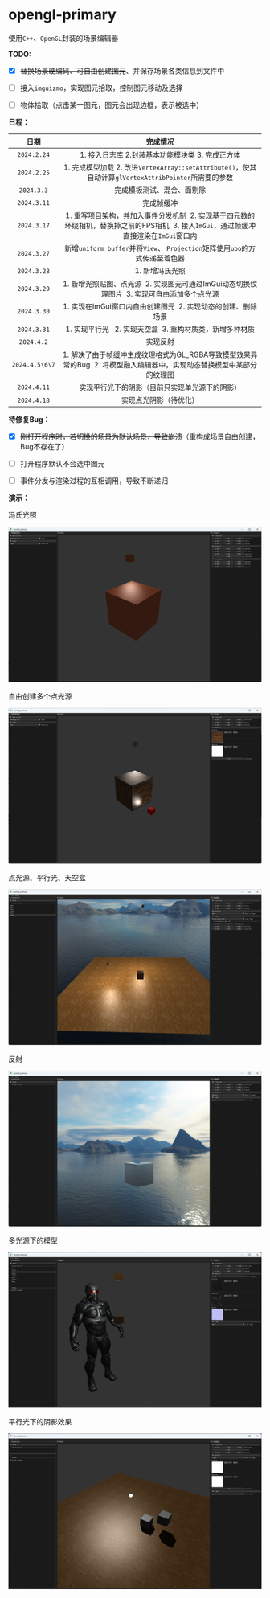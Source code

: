 # opengl-primary
使用`C++`、`OpenGL`封装的场景编辑器



**TODO:**

- [x] ~~替换场景硬编码、可自由创建图元~~、并保存场景各类信息到文件中
- [ ] 接入`imguizmo`，实现图元拾取，控制图元移动及选择
- [ ] 物体拾取（点击某一图元，图元会出现边框，表示被选中）



**日程：**

|      日期      |                           完成情况                           |
| :------------: | :----------------------------------------------------------: |
|  `2024.2.24`   |       1. 接入日志库 2.封装基本功能模块类 3. 完成正方体       |
|  `2024.2.25`   | 1. 完成模型加载 2. 改进`VertexArray::setAttribute()`，使其自动计算`glVertexAttribPointer`所需要的参数 |
|   `2024.3.3`   |                  完成模板测试、混合、面剔除                  |
|  `2024.3.11`   |                          完成帧缓冲                          |
|  `2024.3.17`   | 1. 重写项目架构，并加入事件分发机制  2. 实现基于四元数的环绕相机，替换掉之前的FPS相机  3. 接入`ImGui`，通过帧缓冲直接渲染在`ImGui`窗口内 |
|  `2024.3.27`   | 新增`uniform buffer`并将`View`、 `Projection`矩阵使用`ubo`的方式传递至着色器 |
|  `2024.3.28`   |                       1. 新增冯氏光照                        |
|  `2024.3.29`   | 1. 新增光照贴图、点光源  2. 实现图元可通过ImGui动态切换纹理图片  3. 实现可自由添加多个点光源 |
|  `2024.3.30`   | 1. 实现在ImGui窗口内自由创建图元  2. 实现动态的创建、删除场景 |
|  `2024.3.31`   |  1. 实现平行光   2. 实现天空盒  3. 重构材质类，新增多种材质  |
|   `2024.4.2`   |                           实现反射                           |
| `2024.4.5\6\7` | 1. 解决了由于帧缓冲生成纹理格式为GL_RGBA导致模型效果异常的Bug  2. 将模型融入编辑器中，实现动态替换模型中某部分的纹理图 |
|  `2024.4.11`   |        实现平行光下的阴影（目前只实现单光源下的阴影）        |
|  `2024.4.18`   |                    实现点光阴影（待优化）                    |



**待修复Bug：**

- [x] ~~刚打开程序时，若切换的场景为默认场景，导致崩溃~~（重构成场景自由创建，Bug不存在了）
- [ ] 打开程序默认不会选中图元
- [ ] 事件分发与渲染过程的互相调用，导致不断递归



**演示：**

冯氏光照

![image-20240328183154922](image/README/image-20240328183154922.png)

自由创建多个点光源

![image-20240329205643433](image/README/image-20240329205643433.png)

点光源、平行光、天空盒

![image-20240401123028346](image/README/image-20240401123028346.png)

反射

![image-20240402155151861](image/README/image-20240402155151861.png)

多光源下的模型

![image-20240407140311256](image/README/image-20240407140311256.png)

平行光下的阴影效果

![](image/README/image-20240411203206174.png)
